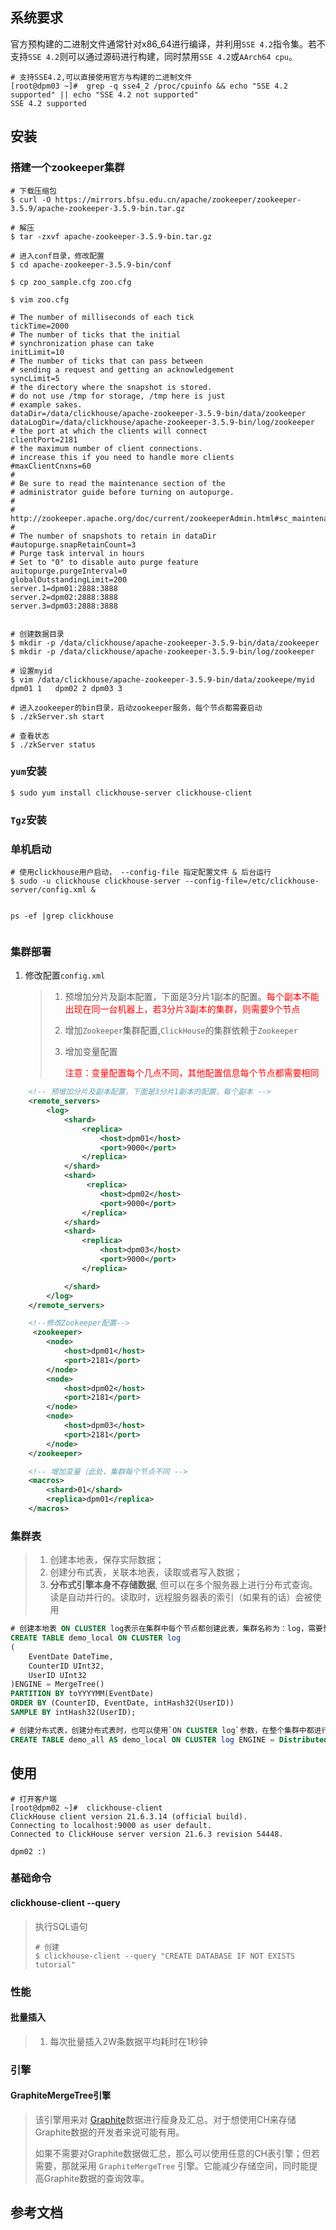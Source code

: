 

## 系统要求

官方预构建的二进制文件通常针对x86_64进行编译，并利用`SSE 4.2`指令集。若不支持`SSE 4.2`则可以通过源码进行构建，同时禁用`SSE 4.2`或`AArch64 cpu`。

```shell
# 支持SSE4.2,可以直接使用官方与构建的二进制文件
[root@dpm03 ~]#  grep -q sse4_2 /proc/cpuinfo && echo "SSE 4.2 supported" || echo "SSE 4.2 not supported"
SSE 4.2 supported
```

## 安装

### 搭建一个zookeeper集群

```shell
# 下载压缩包
$ curl -O https://mirrors.bfsu.edu.cn/apache/zookeeper/zookeeper-3.5.9/apache-zookeeper-3.5.9-bin.tar.gz

# 解压
$ tar -zxvf apache-zookeeper-3.5.9-bin.tar.gz

# 进入conf目录，修改配置
$ cd apache-zookeeper-3.5.9-bin/conf

$ cp zoo_sample.cfg zoo.cfg

$ vim zoo.cfg 

# The number of milliseconds of each tick
tickTime=2000
# The number of ticks that the initial 
# synchronization phase can take
initLimit=10
# The number of ticks that can pass between 
# sending a request and getting an acknowledgement
syncLimit=5
# the directory where the snapshot is stored.
# do not use /tmp for storage, /tmp here is just 
# example sakes.
dataDir=/data/clickhouse/apache-zookeeper-3.5.9-bin/data/zookeeper
dataLogDir=/data/clickhouse/apache-zookeeper-3.5.9-bin/log/zookeeper
# the port at which the clients will connect
clientPort=2181
# the maximum number of client connections.
# increase this if you need to handle more clients
#maxClientCnxns=60
#
# Be sure to read the maintenance section of the 
# administrator guide before turning on autopurge.
#
# http://zookeeper.apache.org/doc/current/zookeeperAdmin.html#sc_maintenance
#
# The number of snapshots to retain in dataDir
#autopurge.snapRetainCount=3
# Purge task interval in hours
# Set to "0" to disable auto purge feature
auitopurge.purgeInterval=0
globalOutstandingLimit=200
server.1=dpm01:2888:3888
server.2=dpm02:2888:3888
server.3=dpm03:2888:3888


# 创建数据目录
$ mkdir -p /data/clickhouse/apache-zookeeper-3.5.9-bin/data/zookeeper
$ mkdir -p /data/clickhouse/apache-zookeeper-3.5.9-bin/log/zookeeper

# 设置myid
$ vim /data/clickhouse/apache-zookeeper-3.5.9-bin/data/zookeepe/myid
dpm01 1   dpm02 2 dpm03 3

# 进入zookeeper的bin目录，启动zookeeper服务，每个节点都需要启动
$ ./zkServer.sh start

# 查看状态
$ ./zkServer status
```

### `yum`安装

```shell
$ sudo yum install clickhouse-server clickhouse-client
```

### `Tgz`安装

### 单机启动

```shell
# 使用clickhouse用户启动， --config-file 指定配置文件 & 后台运行
$ sudo -u clickhouse clickhouse-server --config-file=/etc/clickhouse-server/config.xml &


ps -ef |grep clickhouse


```

### 集群部署

1. 修改配置`config.xml`

   > 1. 预增加分片及副本配置，下面是3分片1副本的配置。<font color="red">每个副本不能出现在同一台机器上，若3分片3副本的集群，则需要9个节点</font>
   >
   > 2. 增加`Zookeeper`集群配置,`ClickHouse`的集群依赖于`Zookeeper`
   >
   > 3. 增加变量配置
   >
   >    <font color="red">注意：变量配置每个几点不同，其他配置信息每个节点都需要相同</font>

```xml
	<!-- 预增加分片及副本配置，下面是3分片1副本的配置，每个副本 -->
	<remote_servers>
        <log>
            <shard>
                <replica>
                    <host>dpm01</host>
                    <port>9000</port>
                </replica>
            </shard>
            <shard>
                 <replica>
                    <host>dpm02</host>
                    <port>9000</port>
                </replica>
            </shard>
            <shard>
                <replica>
                    <host>dpm03</host>
                    <port>9000</port>
                </replica>

            </shard>
        </log>
    </remote_servers>

    <!--修改Zookeeper配置-->
	 <zookeeper>
        <node>
            <host>dpm01</host>
            <port>2181</port>
        </node>
        <node>
            <host>dpm02</host>
            <port>2181</port>
        </node>
        <node>
            <host>dpm03</host>
            <port>2181</port>
        </node>
    </zookeeper>

	<!-- 增加变量（此处，集群每个节点不同 -->
	<macros>
        <shard>01</shard>
        <replica>dpm01</replica>
    </macros>
```

### 集群表

> 1. 创建本地表，保存实际数据；
> 2. 创建分布式表，关联本地表，读取或者写入数据；
> 3. **分布式引擎本身不存储数据**, 但可以在多个服务器上进行分布式查询。读是自动并行的。读取时，远程服务器表的索引（如果有的话）会被使用

```sql
# 创建本地表 ON CLUSTER log表示在集群中每个节点都创建此表，集群名称为：log，需要预设置
CREATE TABLE demo_local ON CLUSTER log                                            \
(                                                                                 \
    EventDate DateTime,                                                           \
    CounterID UInt32,                                                             \
    UserID UInt32                                                                 \
)ENGINE = MergeTree()    					  									  \
PARTITION BY toYYYYMM(EventDate)                                                  \
ORDER BY (CounterID, EventDate, intHash32(UserID))                                \
SAMPLE BY intHash32(UserID);

# 创建分布式表，创建分布式表时，也可以使用`ON CLUSTER log`参数，在整个集群中都进行创建
CREATE TABLE demo_all AS demo_local ON CLUSTER log ENGINE = Distributed(log, default, demo_local,rand());
```



## 使用

```shell
# 打开客户端
[root@dpm02 ~]#  clickhouse-client
ClickHouse client version 21.6.3.14 (official build).
Connecting to localhost:9000 as user default.
Connected to ClickHouse server version 21.6.3 revision 54448.

dpm02 :) 

```

### 基础命令

#### clickhouse-client --query 

> 执行SQL语句
>
> ```shell
> # 创建
> $ clickhouse-client --query "CREATE DATABASE IF NOT EXISTS tutorial"
> ```
>
> 

### 性能

#### 批量插入

> 1. 每次批量插入2W条数据平均耗时在1秒钟

### 引擎

#### GraphiteMergeTree引擎

> 该引擎用来对 [Graphite](https://graphite.readthedocs.io/en/latest/index.html)数据进行瘦身及汇总。对于想使用CH来存储Graphite数据的开发者来说可能有用。
>
> 如果不需要对Graphite数据做汇总，那么可以使用任意的CH表引擎；但若需要，那就采用 `GraphiteMergeTree` 引擎。它能减少存储空间，同时能提高Graphite数据的查询效率。

## 参考文档

[ClickHouse中文文档]: https://clickhouse.tech/docs/zh	"ClickHouse中文文档"

